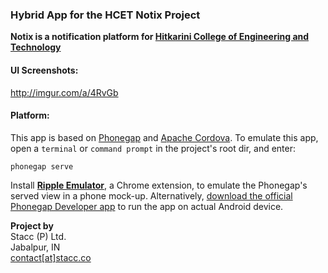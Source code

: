 ### Hybrid App for the HCET Notix Project  
**Notix is a notification platform for [Hitkarini College of Engineering and Technology](https://en.wikipedia.org/wiki/Hitkarini_College_of_Engineering_and_Technology)**  

#### UI Screenshots:  
http://imgur.com/a/4RvGb  

#### Platform:  
This app is based on [Phonegap](http://phonegap.com) and [Apache Cordova](http://cordova.apache.org).
To emulate this app, open a `terminal` or `command prompt` in the project's root dir, and enter:

```
phonegap serve
```
Install [**Ripple Emulator**](http://chrome.google.com/webstore/detail/ripple-emulator-beta/geelfhphabnejjhdalkjhgipohgpdnoc), a Chrome extension, to emulate the Phonegap's served view in a phone mock-up. Alternatively, [download the official Phonegap Developer app](http://play.google.com/store/apps/details?id=com.adobe.phonegap.app) to run the app on actual Android device.

**Project by**  
Stacc (P) Ltd.  
Jabalpur, IN  
[contact[at]stacc.co](mailto:contact@stacc.co)
